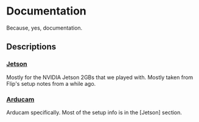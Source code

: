 # Documentation

Because, yes, documentation.

## Descriptions

### [Jetson](Jetson.md)

Mostly for the NVIDIA Jetson 2GBs that we played with. Mostly taken from Flip's setup notes from a while ago.

### [Arducam](Arducam.md)

Arducam specifically. Most of the setup info is in the [Jetson] section.

